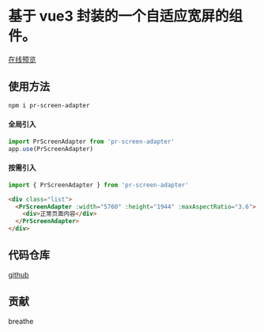 # 基于 vue3 封装的一个自适应宽屏的组件。

[在线预览](https://pryun.vip/pr-screen-adapter/)

## 使用方法

```bash
npm i pr-screen-adapter
```

#### 全局引入

```js
import PrScreenAdapter from 'pr-screen-adapter'
app.use(PrScreenAdapter)
```

#### 按需引入

```js
import { PrScreenAdapter } from 'pr-screen-adapter'
```

```html
<div class="list">
  <PrScreenAdapter :width="5760" :height="1944" :maxAspectRatio="3.6">
    <div>正常页面内容</div>
  </PrScreenAdapter>
</div>
```

## 代码仓库

[github](https://github.com/breathe97/pr-screen-adapter)

## 贡献

breathe
